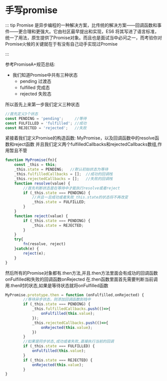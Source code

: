 # 手写promise

::: tip 
Promise 是异步编程的一种解决方案，比传统的解决方案——回调函数和事件——更合理和更强大。它由社区最早提出和实现，ES6 将其写进了语言标准，统一了用法，原生提供了Promise对象。而且也是面试当中必问之一，而考验你对Promise火候的关键就在于有没有自己动手实现过Promise

:::

参考PromiseA+规范总结: 
+ 我们知道Promise中共有三种状态
    * pending       过渡态
    * fulfilled     完成态
    * rejected      失败态

所以首先上来第一步我们定义三种状态
``` js
//首先定义3个状态
const PENDING = 'pending';     //等待
const FULFILLED = 'fulfilled'; //成功
const REJECTED = 'rejected';   //失败
```
紧接着我们定义Promise的构造函数: MyPromise，以及回调函数中的resolve函数和reject函数
并且我们定义两个fulfilledCallbacks和rejectedCallbacks数组,作用暂且不管
``` js
function MyPromise(fn){
    const _this = this;
    _this.state = PENDING;   //默认初始状态为等待
    _this.fulfilledCallbacks = [];  //成功的回调栈
    _this.rejectedCallbacks = [];   //失败的回调栈
    function resolve(value) {
        //首先判断状态是在等待中才能执行resolve或者reject
        if (_this.state === PENDING) {
            //并且一旦成功或者失败_this.state的状态将不再改变
            _this.state = FULFILLED;
        }
    }
    function reject(value) {
        if (_this.state === PENDING) {
            _this.state = REJECTED;
        }
    }
    try{
        fn(resolve, reject)
    }catch(e) {
        reject(e);
    }
}
```
然后所有的Promise对象都有.then方法,并且.then方法里面会有成功的回调函数onFulfilled和失败的回调函数onRejected
在.then函数里面首先需要判断当前调用.then时的状态,如果是等待状态就将onFulfilled函数
``` js
MyPromise.prototype.then = function (onFulfilled,onRejected) {
        //等待异步状态，则添加回调函数到栈中
        if (_this.state === PENDING) {
            _this.fulfilledCallbacks.push(()=>{
                onFulfilled(this.value);
            });
            _this.rejectedCallbacks.push(()=>{
                onRejected(this.value);
            })
        }
        //如果是同步状态,成功或者失败,直接执行当前的回调
        if (_this.state === FULFILLED) {
            onFulfilled(this.value);
        }
        if (_this.state === REJECTED) {
            onRejected(this.value);
        }
}
```